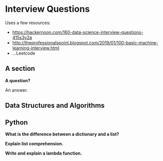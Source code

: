 # Interview Questions
Uses a few resources:
* https://hackernoon.com/160-data-science-interview-questions-415s3y2a
* http://theprofessionalspoint.blogspot.com/2019/01/100-basic-machine-learning-interview.html
* ...Leetcode

## A section

**A question?**

An answer.

## Data Structures and Algorithms

## Python

**What is the difference between a dictionary and a list?**

**Explain list comprehension.**

**Write and explain a lambda function.**
